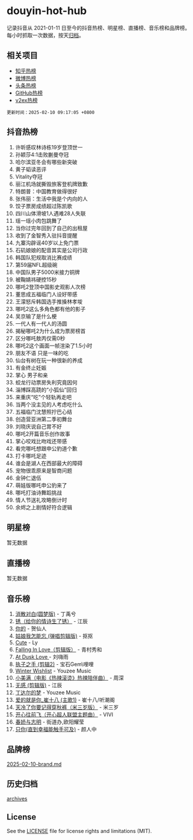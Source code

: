 # douyin-hot-hub

记录抖音从 2021-01-11 日至今的抖音热榜、明星榜、直播榜、音乐榜和品牌榜。每小时抓取一次数据，按天[归档](archives)。

## 相关项目

- [知乎热榜](https://github.com/lonnyzhang423/zhihu-hot-hub)
- [微博热榜](https://github.com/lonnyzhang423/weibo-hot-hub)
- [头条热榜](https://github.com/lonnyzhang423/toutiao-hot-hub)
- [GitHub热榜](https://github.com/lonnyzhang423/github-hot-hub)
- [v2ex热榜](https://github.com/lonnyzhang423/v2ex-hot-hub)


`更新时间：2025-02-10 09:17:05 +0800`

## 抖音热榜

1. 许昕感叹林诗栋19岁登顶世一
1. 孙颖莎4:1击败蒯曼夺冠
1. 哈尔滨亚冬会有哪些新突破
1. 黄子韬读恶评
1. Vitality夺冠
1. 丽江机场就撕毁旅客登机牌致歉
1. 特朗普：中国教育做得很好
1. 张伟丽：生活中我是个内向的人
1. 饺子票房成绩超过陈凯歌
1. 四川山体滑坡1人遇难28人失联
1. 瑶一瑶小肉包跳舞了
1. 当你过完年回到了自己的出租屋
1. 收到了金智秀入驻抖音提醒
1. 九寨沟辟谣40岁以上免门票
1. 石矶娘娘的配音其实是公司行政
1. 韩国队犯规取消比赛成绩
1. 第59届NFL超级碗
1. 中国队男子5000米接力铜牌
1. 被鞠婧祎硬控15秒
1. 哪吒2登顶中国影史观影人次榜
1. 董思成五福临门人设好带感
1. 王濛怒斥韩国选手推搡林孝埈
1. 哪吒2这么多角色都有他的影子
1. 吴京输了是什么梗
1. 一代人有一代人的汤圆
1. 揭秘哪吒2为什么成为票房榜首
1. 区分哪吒敖丙仅需0秒
1. 哪吒2这个画面一帧渲染了1.5小时
1. 朋友不语 只是一味的吃
1. 仙台有树在玩一种很新的养成
1. 有金终止妊娠
1. 掌心 男子和亲
1. 蛟龙行动票房失利究竟因何
1. 淄博踩高跷的“小狐仙”回归
1. 来重庆“吃”个轻轨再走吧
1. 当两个没主见的人考虑吃什么
1. 五福临门沈慧照拧巴心结
1. 创造营亚洲第二季初舞台
1. 刘晓庆说自己胃不好
1. 哪吒2开篇音乐创作故事
1. 掌心咬戏比吻戏还带感
1. 看完哪吒想跟申公豹道个歉
1. 打卡哪吒足迹
1. 谁会是湖人在西部最大的障碍
1. 宠物很乖原来是智商问题
1. 金钟仁退伍
1. 萌娃版哪吒申公豹来了
1. 哪吒打油诗舞蹈挑战
1. 情人节送礼攻略倒计时
1. 余烬之上剧情好符合逻辑

## 明星榜

暂无数据

## 直播榜

暂无数据

## 音乐榜

1. [消散对白(圆梦版)](https://sf5-hl-cdn-tos.douyinstatic.com/obj/tos-cn-ve-2774/og4jB5I5IizzoZVAAAzWgBMAsMDWoArfwBOiFs) - 丁禹兮
1. [锈（给你的情诗生了锈）](https://sf5-hl-cdn-tos.douyinstatic.com/obj/tos-cn-ve-2774/o8a1PBtVqIYbPEGK6e5A4egedVMdm3fCIz6bbE) - 江辰
1. [你的](https://sf3-cdn-tos.douyinstatic.com/obj/tos-cn-ve-2774/oYuIeKf42jB7sEV6B2upMdpYAgfrQWj0FeRegh) - 贺仙人
1. [姑娘我怎能忘 (弹唱剪辑版)](https://sf5-hl-cdn-tos.douyinstatic.com/obj/tos-cn-ve-2774/okamwrBGEMz6illuEofAsMV4yzF5tVWbBiA5AI) - 抠抠
1. [Cute](https://sf6-cdn-tos.douyinstatic.com/obj/tos-cn-ve-2774/o4IbIzHWKAAB4wsS5qMBRiiAlEBGTpQRNfFvuo) - Ly
1. [Falling In Love（剪辑版）](https://sf5-hl-cdn-tos.douyinstatic.com/obj/tos-cn-ve-2774/o8ajpA8zzgBPahbBIO8AcKGBLJezFCRd1wfP9f) - 青村秀和
1. [ At Dusk  Love ](https://sf5-hl-cdn-tos.douyinstatic.com/obj/tos-cn-ve-2774/o8CrpCf5CaYgI4ZrtQgMQAFEfuGqNnRSDQAPBc) - 刘嗨雨
1. [执子之手 (剪辑2)](https://sf5-hl-cdn-tos.douyinstatic.com/obj/tos-cn-ve-2774/oUoZLQjCc31XzqsBnBQUNgeKtYPBcgbFDwtfcu) - 宝石Gem\哩哩
1. [Winter Wishlist](https://sf5-hl-cdn-tos.douyinstatic.com/obj/tos-cn-ve-2774/oIIgUOeamCFCVAzxN6MFRLIBlLGpUqQxeeHrLE) - Youzee Music
1. [小美满（电影《热辣滚烫》热辣陪伴曲）](https://sf5-hl-cdn-tos.douyinstatic.com/obj/tos-cn-ve-2774/o0GAn2lSgfZIDUgtevCGDQYnFg4CwnrBaxbTZL) - 周深
1. [无感 (剪辑版)](https://sf5-hl-cdn-tos.douyinstatic.com/obj/tos-cn-ve-2774/o0eIsUzJBDlQaQFC5OFlgbMEZC1TFYBftOBn6p) - 江辰
1. [丁达尔的梦](https://sf5-hl-cdn-tos.douyinstatic.com/obj/tos-cn-ve-2774/oMU3WirUZBVQkAC9ccG5P2IQirziZM2RTInUY) - Youzee Music
1. [爱的就是你_崔十八 (主歌1)](https://sf5-hl-cdn-tos.douyinstatic.com/obj/tos-cn-ve-2774/oI5BO5DhFZ6UTcNCnZaOCBLtZ7WIMQGfgnXf5E) - 崔十八/听潮阁
1. [天冷了你要记得穿秋裤（米三岁版）](https://sf6-cdn-tos.douyinstatic.com/obj/tos-cn-ve-2774/oQlIwVIDWiZ6BQilAorS7MA0AgCkQDvcZAdm1) - 米三岁
1. [开心往前飞（开心超人联盟主题曲）](https://sf5-hl-cdn-tos.douyinstatic.com/obj/tos-cn-ve-2774/9d8fb7c82cf1421fb93a9fe925275e0a) - VIVI
1. [春娇与志明](https://sf5-hl-cdn-tos.douyinstatic.com/obj/tos-cn-ve-2774/e530d8fceb7044b39707d7f9ff54add1) - 街道办,欧阳耀莹
1. [只你(直到幸福能触手可及)](https://sf5-hl-cdn-tos.douyinstatic.com/obj/tos-cn-ve-2774/o0lBkRDzFTeaVSUz3ZZSCBVtZ5DIMQGfgmEAuE) - 颜人中

## 品牌榜

[2025-02-10-brand.md](archives/2025-02-10-brand.md)

## 历史归档

[archives](archives)

## License

See the [LICENSE](LICENSE) file for license rights and limitations (MIT).
